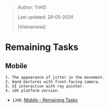 > Author: TriHD
> 
> Last updated: 29-05-2024
> 
> [Vietnamese]
# Remaining Tasks

## Mobile
````
1. The appearance of jitter in the movement.
2. Hand Gestures with front-facing camera.
3. UI interaction with ray pointer.
4. iOS platform version.
````
- Link: [Mobile - Remaining Tasks](https://github.com/vfa-huynhtri/Transfer-My-Work/blob/main/Documents/My_Tasks/Hand%20Tracking/HandTracking.md#remaining-tasks)

